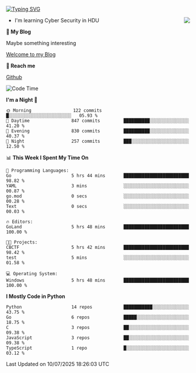 [![Typing SVG](https://readme-typing-svg.herokuapp.com?font=Fira+Code&pause=1000&random=false&width=450&height=60&lines=Hello+%F0%9F%91%8B%F0%9F%8F%BB;I'm+JBNRZ)](https://git.io/typing-svg)

<a href="#">
  <img align="right" src="https://github-readme-stats.vercel.app/api?username=JBNRZ&show_icons=true&bg_color=15,f2f7fd,E0EAFC" />
</a>

- I'm learning Cyber Security in HDU

 **🌱 My Blog**

Maybe something interesting

[Welcome to my Blog](https://jbnrz.com.cn/)

 **💬 Reach me** 

[Github](https://github.com/JBNRZ)


<!--START_SECTION:waka-->
![Code Time](http://img.shields.io/badge/Code%20Time-1%2C303%20hrs%2054%20mins-blue)

**I'm a Night 🦉** 

```text
🌞 Morning                122 commits         █░░░░░░░░░░░░░░░░░░░░░░░░   05.93 % 
🌆 Daytime                847 commits         ██████████░░░░░░░░░░░░░░░   41.20 % 
🌃 Evening                830 commits         ██████████░░░░░░░░░░░░░░░   40.37 % 
🌙 Night                  257 commits         ███░░░░░░░░░░░░░░░░░░░░░░   12.50 % 
```


📊 **This Week I Spent My Time On** 

```text
💬 Programming Languages: 
Go                       5 hrs 44 mins       █████████████████████████   98.82 % 
YAML                     3 mins              ░░░░░░░░░░░░░░░░░░░░░░░░░   00.87 % 
go.mod                   0 secs              ░░░░░░░░░░░░░░░░░░░░░░░░░   00.28 % 
Text                     0 secs              ░░░░░░░░░░░░░░░░░░░░░░░░░   00.03 % 

🔥 Editors: 
GoLand                   5 hrs 48 mins       █████████████████████████   100.00 % 

🐱‍💻 Projects: 
CBCTF                    5 hrs 42 mins       █████████████████████████   98.42 % 
test                     5 mins              ░░░░░░░░░░░░░░░░░░░░░░░░░   01.58 % 

💻 Operating System: 
Windows                  5 hrs 48 mins       █████████████████████████   100.00 % 
```

**I Mostly Code in Python** 

```text
Python                   14 repos            ███████████░░░░░░░░░░░░░░   43.75 % 
Go                       6 repos             █████░░░░░░░░░░░░░░░░░░░░   18.75 % 
C                        3 repos             ██░░░░░░░░░░░░░░░░░░░░░░░   09.38 % 
JavaScript               3 repos             ██░░░░░░░░░░░░░░░░░░░░░░░   09.38 % 
TypeScript               1 repo              █░░░░░░░░░░░░░░░░░░░░░░░░   03.12 % 
```




 Last Updated on 10/07/2025 18:26:03 UTC
<!--END_SECTION:waka-->
